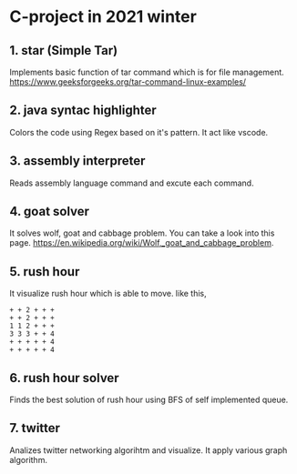 # C-project in 2021 winter



## 1. star (Simple Tar)
Implements basic function of tar command which is for file management.
https://www.geeksforgeeks.org/tar-command-linux-examples/

## 2. java syntac highlighter 
Colors the code using Regex based on it's pattern. 
It act like vscode. 

## 3. assembly interpreter 
Reads assembly language command and excute each command. 

## 4. goat solver
It solves wolf, goat and cabbage problem.
You can take a look into this page. 
https://en.wikipedia.org/wiki/Wolf,_goat_and_cabbage_problem.

## 5. rush hour
It visualize rush hour which is able to move. 
like this, 
<pre><code>+ + 2 + + +
+ + 2 + + +
1 1 2 + + +
3 3 3 + + 4
+ + + + + 4
+ + + + + 4
</code></pre>

## 6. rush hour solver
Finds the best solution of rush hour using BFS of self implemented queue.

## 7. twitter
Analizes twitter networking algorihtm and visualize.
It apply various graph algorithm.

